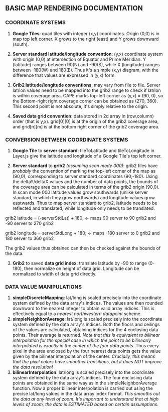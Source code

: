 ## BASIC MAP RENDERING DOCUMENTATION

### COORDINATE SYSTEMS
1. **Google Tiles**: quad tiles with integer (x,y) coordinates. Origin (0,0) is in
  map top left corner. X grows to the right (east) and Y grows downward (south).

2. **Server standard latitude/longitude convention**: (y,x) coordinate system with origin (0,0)
  at intersection of Equator and Prime Meridian. Y (latitude) ranges between 90(N)
  and -90(S), while X (longitude) ranges between -180(W) and 180(E). Thus it's
  a simple (x,y) diagram, with the difference that values are expressed in (y,x)
  form.

3. **Grib2 latitude/longitude conventions**: may vary from file to file. Server lat/lon
  values need to be mapped into the grib2 range to check if lat/lon is within
  coverage area. CAPE marks top-left corner as (y,x) = (90, 0), so the Bottom-right
  right coverage corner can be obtained as (270, 360). This second point is
  not absolute, it's simply relative to the origin.

4. **Saved data grid convention**: data stored in 2d array in (row,column) order
  (that is y,x). grid[0][0] is at the origin of the grib2 coverage area, and
  grid[n][m] is at the bottom right corner of the grib2 coverage area.


### CONVERSION BETWEEN COORDINATE SYSTEMS
1. **Google Tile** to **server standard**: tileToLatitude and tileToLongitude in Layer.js
  give the latitude and longitude of a Google Tile's top left corner.

2. **Server standard** to **grib2** *(assuming scan mode 000)*: grib2 files have *probably*
  the convention of marking the top-left corner of the map as (90,0), corresponding
  to server standard coordinates (90,-180). Using the deltaY/deltaX values and
  the number of data points, the bounds of the coverage area can be calculated
  in terms of the grib2 origin (90,0). In scan mode 000 latitude values grow
  southwards (unlike server standard, in which they grow northwards) and longitude
  values grow eastwards. Thus to map server standard to grib2, latitude needs to
  be reflected and translated, while longitude only needs to be translated.

  grib2 latitude = (-serverStdLat) + 180;     <- maps 90 server to 90 grib2 and -90 server to 270 grib2

  grib2 longitude = serverStdLong + 180;     <- maps -180 server to 0 grib2 and 180 server to 360 grib2

  The grib2 values thus obtained can then be checked against the bounds of the
  data.

3. **Grib2** to saved **data grid index**: translate latitude by -90 to range (0-180), then
  normalize on height of data grid. Longitude can be normalized to width of data
  grid directly.


### DATA VALUE MANIPULATIONS
1. **simpleDiscreteMapping**: lat/long is scaled precisely into the coordinate
    system defined by the data array's indices. The values are then rounded downward
    to the nearest integer to obtain valid array indices. This is effectively equal
    to a *nearest northwestern datapoint* scheme.
2. **simpleNeighborAverage**: lat/long is scaled precisely into the coordinate
    system defined by the data array's indices. Both the floors and ceilings of
    the values are calculated, obtaining indices for the 4 enclosing data points.
    Their average is returned. *Note that this is equivalent to bilinear interpolation
    for the special case in which the point to be bilinearly interpolated is exactly
    in the center of the four data points*. Thus every pixel in the area enclosed
    by the four nearest data points gets the value given by the bilinear
    interpolation of the center. *Crucially, this means that the pixel colors have
    smoother transitions, but it does NOT improve the data resolution!*
3. **bilinearInterpolation**: lat/long is scaled precisely into the coordinate system
    defined by the data array's indices. The four enclosing data points are obtained
    in the same way as in the simpleNeighborAverage function. Now a proper bilinear
    interpolation is carried out using the precise lat/long values in the data array
    index format. *This smooths out the data at any level of zoom. It's important
    to understand that at high levels of zoom, the data is ESTIMATED based on
    certain assumptions*.
